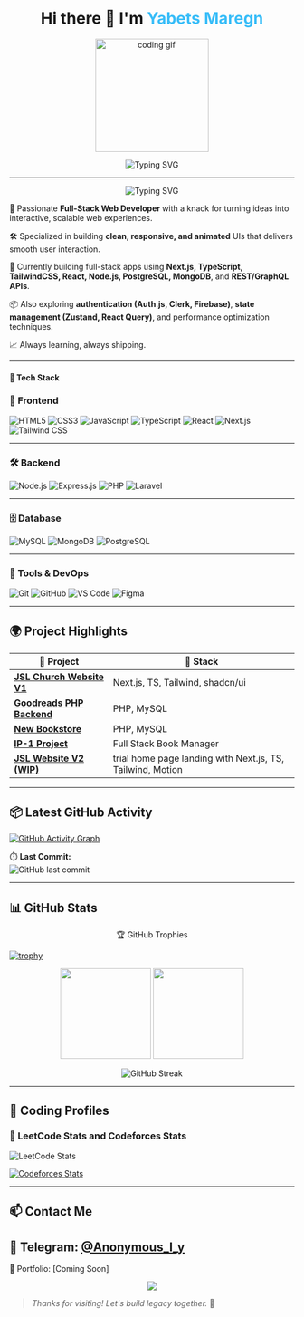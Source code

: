 <h1 align="center">Hi there 👋 I'm <span style="color:#38BDF8">Yabets Maregn</span></h1>

<p align="center">
  <img src="https://media.giphy.com/media/qgQUggAC3Pfv687qPC/giphy.gif" height="200" alt="coding gif" />
</p>


<p align="center">
  <img src="https://readme-typing-svg.demolab.com?font=Fira+Code&size=24&duration=3000&pause=1000&color=38BDF8&center=true&vCenter=true&width=600&lines=Hey+there!+I'm+Yabets+%2F+Anon.;Full+Stack+Web+Developer;Frontend+%7C+Backend+%7C+Database+%7C+Git+Lover" alt="Typing SVG" />
</p>

---
<p align="center">
  <img src="https://readme-typing-svg.demolab.com?font=Fira+Code&size=24&duration=3000&pause=1000&color=006400&center=true&vCenter=true&width=220&lines=About+Me" alt="Typing SVG" />
</p>






<p >
  🎯 Passionate <strong>Full-Stack Web Developer</strong> with a knack for turning ideas into interactive, scalable web experiences.
</p>
<p >
  🛠️ Specialized in building <strong>clean, responsive, and animated</strong> UIs that delivers smooth user interaction.
</p>
<p >
  🌱 Currently building full-stack apps using <strong>Next.js, TypeScript, TailwindCSS, React, Node.js,  PostgreSQL, MongoDB</strong>, and <strong>REST/GraphQL APIs</strong>.
</p>
<p >
  📦 Also exploring <strong>authentication (Auth.js, Clerk, Firebase)</strong>, <strong>state management (Zustand,  React Query)</strong>, and performance optimization techniques.
</p>
<p >
  📈 Always learning, always shipping.
</p>


---

#### 🧰 Tech Stack

### 🎨 Frontend
<p align="left">
  <img src="https://img.shields.io/badge/-HTML5-E34F26?style=for-the-badge&logo=html5&logoColor=white" alt="HTML5"/>
  <img src="https://img.shields.io/badge/-CSS3-1572B6?style=for-the-badge&logo=css3" alt="CSS3"/>
  <img src="https://img.shields.io/badge/-JavaScript-F7DF1E?style=for-the-badge&logo=javascript&logoColor=black" alt="JavaScript"/>
  <img src="https://img.shields.io/badge/-TypeScript-3178C6?style=for-the-badge&logo=typescript" alt="TypeScript"/>
  <img src="https://img.shields.io/badge/-React-20232A?style=for-the-badge&logo=react" alt="React"/>
  <img src="https://img.shields.io/badge/-Next.js-000?style=for-the-badge&logo=next.js" alt="Next.js"/>
  <img src="https://img.shields.io/badge/-Tailwind%20CSS-38B2AC?style=for-the-badge&logo=tailwind-css" alt="Tailwind CSS"/>
</p>

---

### 🛠️ Backend
<p align="left">
  <img src="https://img.shields.io/badge/-Node.js-339933?style=for-the-badge&logo=node.js" alt="Node.js"/>
  <img src="https://img.shields.io/badge/-Express.js-000000?style=for-the-badge&logo=express" alt="Express.js"/>
  <img src="https://img.shields.io/badge/-PHP-777BB4?style=for-the-badge&logo=php" alt="PHP"/>
  <img src="https://img.shields.io/badge/-Laravel-FF2D20?style=for-the-badge&logo=laravel" alt="Laravel"/>
</p>

---

### 🗄️ Database
<p align="left">
  <img src="https://img.shields.io/badge/-MySQL-4479A1?style=for-the-badge&logo=mysql" alt="MySQL"/>
  <img src="https://img.shields.io/badge/-MongoDB-47A248?style=for-the-badge&logo=mongodb" alt="MongoDB"/>
  <img src="https://img.shields.io/badge/-PostgreSQL-336791?style=for-the-badge&logo=postgresql" alt="PostgreSQL"/>
</p>

---

### 🧪 Tools & DevOps
<p align="left">
  <img src="https://img.shields.io/badge/-Git-F05032?style=for-the-badge&logo=git" alt="Git"/>
  <img src="https://img.shields.io/badge/-GitHub-181717?style=for-the-badge&logo=github" alt="GitHub"/>
  <img src="https://img.shields.io/badge/-VS%20Code-007ACC?style=for-the-badge&logo=visual-studio-code" alt="VS Code"/>
  <img src="https://img.shields.io/badge/-Figma-F24E1E?style=for-the-badge&logo=figma" alt="Figma"/>
</p>


---

## 🌍 Project Highlights 

| 🚀 Project | 🔧 Stack |
|-----------|----------|
| **[JSL Church Website V1](https://jsl-evvu.vercel.app/)** | Next.js, TS, Tailwind, shadcn/ui |
| **[Goodreads PHP Backend](https://github.com/anon381/goodreads-php-backend)** | PHP, MySQL |
| **[New Bookstore](https://github.com/anon381/new_bookstore-main)** | PHP, MySQL |
| **[IP-1 Project](https://github.com/anon381/IP-1-Project)** | Full Stack Book Manager |
| **[JSL Website V2 (WIP)](https://trial-jsl.vercel.app/)** | trial home page landing with Next.js, TS, Tailwind, Motion |

---

## 📦 Latest GitHub Activity

[![GitHub Activity Graph](https://github-readme-activity-graph.vercel.app/graph?username=anon381&theme=tokyo-night&hide_border=true)](https://github.com/ashutosh00710/github-readme-activity-graph)

⏱️ **Last Commit:**  
![GitHub last commit](https://img.shields.io/github/last-commit/anon381/jslv1?style=for-the-badge)

---

## 📊 GitHub Stats
<p align="center">
 🏆 GitHub Trophies
<p align="center">
  
[![trophy](https://github-profile-trophy.vercel.app/?username=anon381&theme=onedark)](https://github.com/ryo-ma/github-profile-trophy)
  
</p>
</p>
<p align="center">
  <img src="https://github-readme-stats.vercel.app/api?username=anon381&show_icons=true&count_private=true&theme=tokyonight" height="160"/>
  <img src="https://github-readme-stats.vercel.app/api/top-langs/?username=anon381&layout=compact&theme=tokyonight" height="160"/>
</p>

<p align="center">
  <img src="https://streak-stats.demolab.com?user=anon381&theme=tokyonight" alt="GitHub Streak" />
</p>








---

## 🧠 Coding Profiles

### 📘 LeetCode Stats  and Codeforces Stats
![LeetCode Stats](https://leetcard.jacoblin.cool/anonized?theme=dark&font=Fira+Code&ext=contest) 

[![Codeforces Stats](https://codeforces-readme-stats.vercel.app/api/card?username=anonized&theme=dracula)](https://codeforces.com/profile/anonized)




---

## 📫 Contact Me

📧 Telegram: [@Anonymous_l_y](https://t.me/Anonymous_l_y)
------------------------------------
📂 Portfolio: [Coming Soon]  
<p align="center">
  <img src="https://capsule-render.vercel.app/api?type=waving&color=38BDF8&height=100&section=footer"/>
</p>

> _Thanks for visiting! Let's build legacy together._ 🚀
